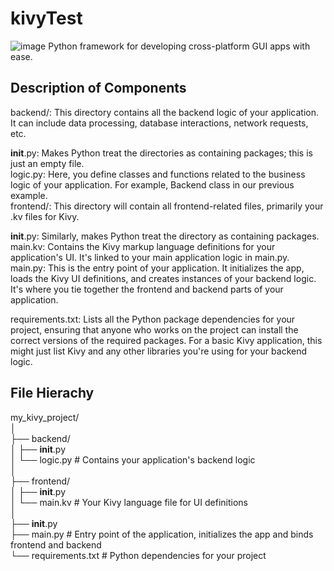 # kivyTest

![image](https://github.com/wanasyraf4/kivyTest/assets/107595740/af3eb1df-17e5-4e19-9124-3879db6497a6)
Python framework for developing cross-platform GUI apps with ease.

## Description of Components <br>
backend/: This directory contains all the backend logic of your application. It can include data processing, database interactions, network requests, etc. <br>

__init__.py: Makes Python treat the directories as containing packages; this is just an empty file. <br>
logic.py: Here, you define classes and functions related to the business logic of your application. For example, Backend class in our previous example. <br>
frontend/: This directory will contain all frontend-related files, primarily your .kv files for Kivy. <br>

__init__.py: Similarly, makes Python treat the directory as containing packages. <br>
main.kv: Contains the Kivy markup language definitions for your application's UI. It's linked to your main application logic in main.py. <br>
main.py: This is the entry point of your application. It initializes the app, loads the Kivy UI definitions, and creates instances of your backend logic. It's where you tie together the frontend and backend parts of your application. <br>

requirements.txt: Lists all the Python package dependencies for your project, ensuring that anyone who works on the project can install the correct versions of the required packages. For a basic Kivy application, this might just list Kivy and any other libraries you're using for your backend logic. <br>

## File Hierachy <br>
my_kivy_project/ <br>
│ <br>
├── backend/ <br>
│   ├── __init__.py <br>
│   └── logic.py        # Contains your application's backend logic <br>
│<br>
├── frontend/<br>
│   ├── __init__.py<br>
│   └── main.kv         # Your Kivy language file for UI definitions<br>
│<br>
├── __init__.py<br>
├── main.py             # Entry point of the application, initializes the app and binds frontend and backend<br>
└── requirements.txt    # Python dependencies for your project<br>
